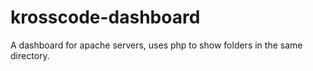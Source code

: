 # krosscode-dashboard
A dashboard for apache servers, uses php to show folders in the same directory.
